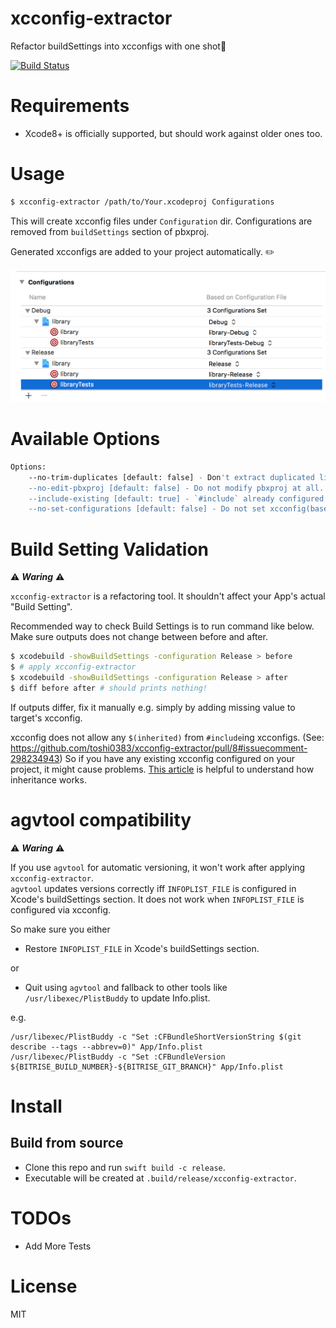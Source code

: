 # xcconfig-extractor
Refactor buildSettings into xcconfigs with one shot🚀

[![Build Status](https://www.bitrise.io/app/9823e204182ddb41.svg?token=hychUqBHuvhZfzLLl2Ehiw&branch=master)](https://www.bitrise.io/app/9823e204182ddb41)

# Requirements
- Xcode8+ is officially supported, but should work against older ones too.

# Usage

```bash
$ xcconfig-extractor /path/to/Your.xcodeproj Configurations
```

This will create xcconfig files under `Configuration` dir. Configurations are removed from `buildSettings` section of pbxproj.

Generated xcconfigs are added to your project automatically. ✏️

![xcode's general tab](images/xcode-configuration-sample.png)

# Available Options
```bash
Options:
    --no-trim-duplicates [default: false] - Don't extract duplicated lines to common xcconfig files, simply map each buildSettings to one file.
    --no-edit-pbxproj [default: false] - Do not modify pbxproj at all.
    --include-existing [default: true] - `#include` already configured xcconfigs.
    --no-set-configurations [default: false] - Do not set xcconfig(baseConfigurationReference) in pbxproj. Ignored if `--no-edit-pbxproj` is true.
```

# Build Setting Validation
⚠️ ***Waring*** ⚠️

`xcconfig-extractor` is a refactoring tool. It shouldn't affect your App's actual "Build Setting".  

Recommended way to check Build Settings is to run command like below. Make sure outputs does not change between before and after.

```bash
$ xcodebuild -showBuildSettings -configuration Release > before
$ # apply xcconfig-extractor
$ xcodebuild -showBuildSettings -configuration Release > after
$ diff before after # should prints nothing!
```

If outputs differ, fix it manually e.g. simply by adding missing value to target's xcconfig.

xcconfig does not allow any `$(inherited)` from `#include`ing xcconfigs. (See: https://github.com/toshi0383/xcconfig-extractor/pull/8#issuecomment-298234943) So if you have any existing xcconfig configured on your project, it might cause problems.
[This article](https://pewpewthespells.com/blog/xcconfig_guide.html#BuildSettingInheritance) is helpful to understand how inheritance works.

# agvtool compatibility
⚠️ ***Waring*** ⚠️

If you use `agvtool` for automatic versioning, it won't work after applying `xcconfig-extractor`.  
`agvtool` updates versions correctly iff `INFOPLIST_FILE` is configured in Xcode's buildSettings section. It does not work when `INFOPLIST_FILE` is configured via xcconfig.

So make sure you either
- Restore `INFOPLIST_FILE` in Xcode's buildSettings section.

or
- Quit using `agvtool` and fallback to other tools like `/usr/libexec/PlistBuddy` to update Info.plist.

e.g.
```
/usr/libexec/PlistBuddy -c "Set :CFBundleShortVersionString $(git describe --tags --abbrev=0)" App/Info.plist
/usr/libexec/PlistBuddy -c "Set :CFBundleVersion ${BITRISE_BUILD_NUMBER}-${BITRISE_GIT_BRANCH}" App/Info.plist
```

# Install
## Build from source
- Clone this repo and run `swift build -c release`.  
- Executable will be created at `.build/release/xcconfig-extractor`.

# TODOs
- Add More Tests

# License
MIT

